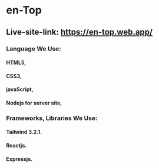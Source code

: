 # en-Top

## Live-site-link: https://en-top.web.app/

### Language We Use:
#### HTML5,
#### CSS3,
#### javaScript,
#### Nodejs for server site,

### Frameworks, Libraries We Use:
#### Tailwind 3.2.1.
#### Reactjs.
#### Expressjs.
